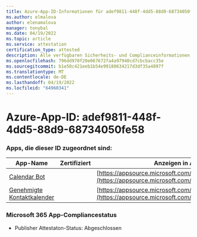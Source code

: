 ```yaml
---
title: Azure-App-ID-Informationen für adef9811-448f-4dd5-88d9-68734050fe58
ms.author: elmalova
author: elenamalova
manager: tonybal
ms.date: 04/19/2022
ms.topic: article
ms.service: attestation
certification_type: attested
description: Alle verfügbaren Sicherheits- und Complianceinformationen für adef9811-448f-4dd5-88d9-68734050fe58.
ms.openlocfilehash: 796dd970f20e067672fa4a97940cd7cbcbacc35e
ms.sourcegitcommit: b1e50c421eeb1b54e99180634217d3df35a4897f
ms.translationtype: MT
ms.contentlocale: de-DE
ms.lasthandoff: 04/19/2022
ms.locfileid: "64960341"
---
```

# <a name="azure-app-id-adef9811-448f-4dd5-88d9-68734050fe58"></a>Azure-App-ID: adef9811-448f-4dd5-88d9-68734050fe58


### <a name="apps-associated-with-this-id"></a>Apps, die dieser ID zugeordnet sind:
| **App-Name** | **Zertifiziert** | **Anzeigen in AppSource** |
|--------------|---------------|-----------------------|
| [Calendar Bot](../forward/WA104381271.md) |  | [https://appsource.microsoft.com/product/office/WA104381271](https://appsource.microsoft.com/product/office/WA104381271) |
| [Genehmigte Kontaktkalender](../forward/WA104380294.md) |  | [https://appsource.microsoft.com/product/office/WA104380294](https://appsource.microsoft.com/product/office/WA104380294) |

### <a name="microsoft-365-app-compliance-status"></a>Microsoft 365 App-Compliancestatus
- Publisher Attestaton-Status: Abgeschlossen
